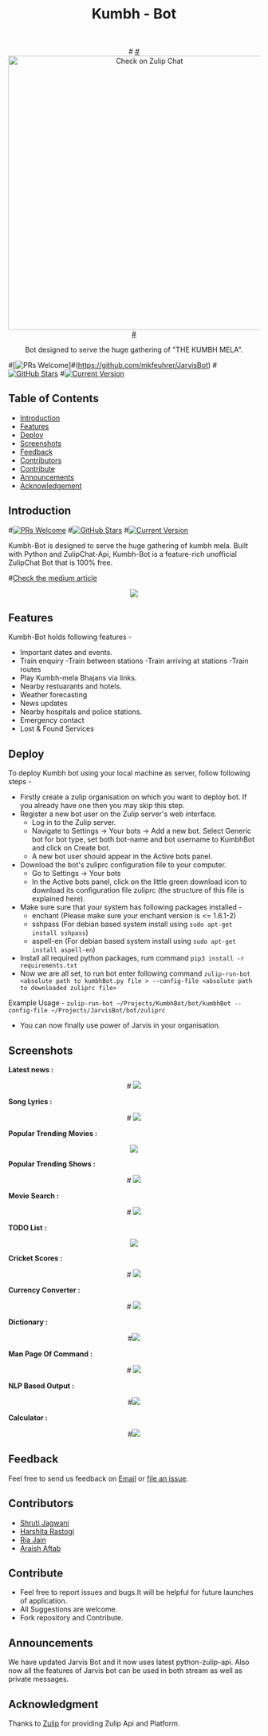# <h1 align="center"> Kumbh - Bot </h1> <br>
<p align="center">
 # <a href="https://github.com/shruti8019/Kumbh-bot">
   # <img alt="Check on Zulip Chat" title="Kumbh-Bot" #src="https://raw.githubusercontent.com/mkfeuhrer/JarvisBot/master/images/JarvisBot.gif" width="550">
 # </a>
</p>
<p align="center">
  Bot designed to serve the huge gathering of "THE KUMBH MELA".
</p>

#[![PRs Welcome](https://img.shields.io/badge/PRs-welcome-brightgreen.svg?style=flat-square)]#(https://github.com/mkfeuhrer/JarvisBot)
#[![GitHub Stars](https://img.shields.io/github/stars/mkfeuhrer/JarvisBot.svg)](https://github.com/mkfeuhrer/JarvisBot) 
#[![Current Version](https://img.shields.io/badge/version-1.1-green.svg)](https://github.com/mkfeuhrer/JarvisBot)<br>


## Table of Contents

- [Introduction](#introduction)
- [Features](#features)
- [Deploy](#deploy)
- [Screenshots](#screenshots)
- [Feedback](#feedback)
- [Contributors](#contributors)
- [Contribute](#contribute)
- [Announcements](#announcements)
- [Acknowledgement](#acknowledgment)

## Introduction

#[![PRs Welcome](https://img.shields.io/badge/PRs-welcome-brightgreen.svg?style=flat-square)](http://makeapullrequest.com)
#[![GitHub Stars](https://img.shields.io/github/stars/mkfeuhrer/JarvisBot.svg)](https://github.com/mkfeuhrer/) 
#[![Current Version](https://img.shields.io/badge/version-1.1-green.svg)](https://github.com/mkfeuhrer/JarvisBot)

Kumbh-Bot is designed to serve the huge gathering of kumbh mela. Built with Python and ZulipChat-Api, Kumbh-Bot is a feature-rich unofficial ZulipChat Bot that is 100% free.

#[Check the medium article](https://medium.com/@mohitfeuhrer/jarvis-a-feature-rich-zulip-chat-bot-ff86d718e878)

<p align="center">
<img src = "https://raw.githubusercontent.com/mkfeuhrer/JarvisBot/master/images/Zulip.jpg"/>
</p>

## Features

Kumbh-Bot holds following features -

* Important dates and events.
* Train enquiry
    -Train between stations
    -Train arriving at stations
    -Train routes
* Play Kumbh-mela Bhajans via links.
* Nearby restuarants and hotels.
* Weather forecasting
* News updates
* Nearby hospitals and police stations.
* Emergency contact
* Lost & Found Services 

 

## Deploy

To deploy Kumbh bot using your local machine as server, follow following steps -

* Firstly create a zulip organisation on which you want to deploy bot. If you already have one then you may skip this step.
* Register a new bot user on the Zulip server's web interface.
	* Log in to the Zulip server.
	* Navigate to Settings -> Your bots -> Add a new bot. Select Generic bot for bot type, set both bot-name and bot username to KumbhBot and click on Create bot.
	* A new bot user should appear in the Active bots panel.
* Download the bot's zuliprc configuration file to your computer.
	* Go to Settings -> Your bots
	* In the Active bots panel, click on the little green download icon to download its configuration file zuliprc (the structure of this file is explained here).
* Make sure sure that your system has following packages installed -
	* enchant (Please make sure your enchant version is <= 1.6.1-2) 
	* sshpass (For debian based system install using ```sudo apt-get install sshpass```)
	* aspell-en (For debian based system install using ```sudo apt-get install aspell-en```)
* Install all required python packages, rum command ```pip3 install -r requirements.txt```
* Now we are all set, to run bot enter following command ```zulip-run-bot <absolute path to kumbhBot.py file > --config-file <absolute path to downloaded zuliprc file>```

Example Usage - ```zulip-run-bot ~/Projects/KumbhBot/bot/kumbhBot --config-file ~/Projects/JarvisBot/bot/zuliprc```
* You can now finally use power of Jarvis in your organisation.

## Screenshots

<strong> Latest news :</strong> 
<p align="center">
 # <img src = "https://raw.githubusercontent.com/mkfeuhrer/JarvisBot/master/screenshots/news.png">
</p>

<strong> Song Lyrics :</strong>
<p align="center">
 # <img src = "https://raw.githubusercontent.com/mkfeuhrer/JarvisBot/master/screenshots/lyrics.png">
</p>

<strong> Popular Trending Movies :</strong>
<p align="center">
  <img src = "https://raw.githubusercontent.com/mkfeuhrer/JarvisBot/master/screenshots/popularmovies.png">
</p>

<strong> Popular Trending Shows :</strong>
<p align="center">
 # <img src = "https://raw.githubusercontent.com/mkfeuhrer/JarvisBot/master/screenshots/popularshows.png">
</p>

<strong> Movie Search : </strong>
<p align="center">
 # <img src = "https://raw.githubusercontent.com/mkfeuhrer/JarvisBot/master/screenshots/moviessearch.png">
</p>

<strong> TODO List : </strong>
<p align="center">
  <img src = "https://raw.githubusercontent.com/mkfeuhrer/JarvisBot/master/screenshots/todo.png">
</p>

<strong> Cricket Scores : </strong>
<p align="center">
  # <img src = "https://raw.githubusercontent.com/mkfeuhrer/JarvisBot/master/screenshots/cricket.png">
</p>

<strong> Currency Converter : </strong>
<p align="center">
 # <img src = "https://raw.githubusercontent.com/mkfeuhrer/JarvisBot/master/screenshots/currency.png">
</p>

<strong> Dictionary : </strong>
<p align="center">
  #<img src = "https://raw.githubusercontent.com/mkfeuhrer/JarvisBot/master/screenshots/dictionary.png">
</p>

<strong> Man Page Of Command : </strong>
<p align="center">
 # <img src = "https://raw.githubusercontent.com/mkfeuhrer/JarvisBot/master/screenshots/man.png">
</p>

<strong> NLP Based Output : </strong>
<p align="center">
  #<img src = "https://raw.githubusercontent.com/mkfeuhrer/JarvisBot/master/screenshots/nlp.png">
</p>

<strong> Calculator : </strong>
<p align="center">
  #<img src = "https://raw.githubusercontent.com/mkfeuhrer/JarvisBot/master/screenshots/calculator.png">
</p>


## Feedback

Feel free to send us feedback on [Email](mailto:support@jarvis-bot.tech) or [file an issue](https://github.com/mkfeuhrer/JarvisBot/issues).

## Contributors

<ul>
  <li> <a href="https://github.com/mkfeuhrer">Shruti Jagwani</a></li>
  <li> <a href="https://github.com/avisheksanvas">Harshita Rastogi</a></li>
  <li> <a href="https://github.com/Abhey">Ria Jain</a></li>
  <li> <a href="https://github.com/forceawakened">Araish Aftab</a></li>
</ul>

## Contribute

<ul>
  <li>Feel free to report issues and bugs.It will be helpful for future launches of application.</li>
  <li>All Suggestions are welcome.</li>
  <li>Fork repository and Contribute.</li>
</ul>

## Announcements

We have updated Jarvis Bot and it now uses latest python-zulip-api. Also now all the features of Jarvis bot can be used in both stream as well as private messages.

## Acknowledgment

Thanks to [Zulip](https://zulipchat.com/) for providing Zulip Api and Platform.
